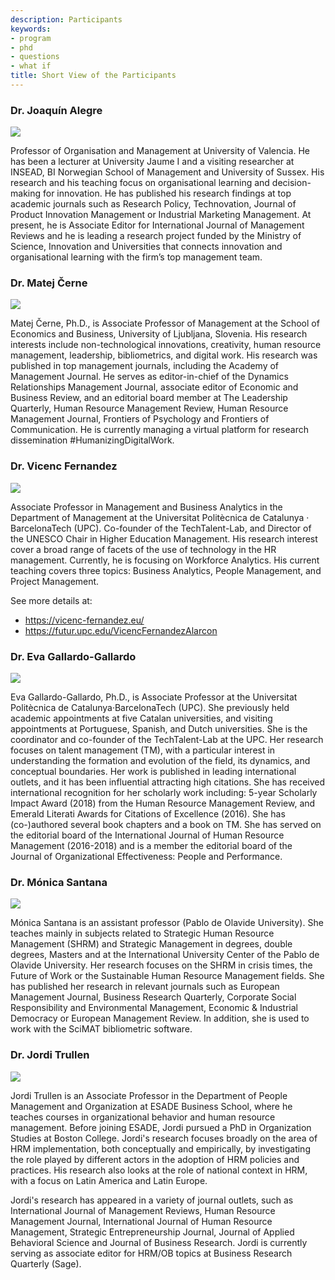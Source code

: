 ```yaml
---
description: Participants
keywords:
- program
- phd
- questions
- what if
title: Short View of the Participants
---
```

### Dr. Joaquín Alegre

![](/img/people/joaquin.png) 

Professor of Organisation and Management at University of Valencia. He has been a lecturer at University Jaume I and a visiting researcher at INSEAD, BI Norwegian School of Management and University of Sussex. His research and his teaching focus on organisational learning and decision-making for innovation. He has published his research findings at top academic journals such as Research Policy, Technovation, Journal of Product Innovation Management or Industrial Marketing Management. At present, he is Associate Editor for International Journal of Management Reviews and he is leading a research project funded by the Ministry of Science, Innovation and Universities that connects innovation and organisational learning with the firm’s top management team.

### Dr. Matej Černe

![](/img/people/matej.png) 

Matej Černe, Ph.D., is Associate Professor of Management at the School of Economics and Business, University of Ljubljana, Slovenia. His research interests include non-technological innovations, creativity, human resource management, leadership, bibliometrics, and digital work. His research was published in top management journals, including the Academy of Management Journal. He serves as editor-in-chief of the Dynamics Relationships Management Journal, associate editor of Economic and Business Review, and an editorial board member at The Leadership Quarterly, Human Resource Management Review, Human Resource Management Journal, Frontiers of Psychology and Frontiers of Communication. He is currently managing a virtual platform for research dissemination #HumanizingDigitalWork.


### Dr. Vicenc Fernandez

![](/img/people/vicenc.png) 

Associate Professor in Management and Business Analytics in the Department of Management at the Universitat Politècnica de Catalunya · BarcelonaTech (UPC). Co-founder of the TechTalent-Lab, and Director of the UNESCO Chair in Higher Education Management. His research interest cover a broad range of facets of the use of technology in the HR management. Currently, he is focusing on Workforce Analytics. His current teaching covers three topics: Business Analytics, People Management, and Project Management.

See more details at: 
* <https://vicenc-fernandez.eu/>
* <https://futur.upc.edu/VicencFernandezAlarcon>

### Dr. Eva Gallardo-Gallardo

![](/img/people/eva.png) 

Eva Gallardo-Gallardo, Ph.D., is Associate Professor at the Universitat Politècnica de Catalunya·BarcelonaTech (UPC). She previously held academic appointments at five Catalan universities, and visiting appointments at Portuguese, Spanish, and Dutch universities. She is the coordinator and co-founder of the TechTalent-Lab at the UPC. Her research focuses on talent management (TM), with a particular interest in understanding the formation and evolution of the field, its dynamics, and conceptual boundaries. Her work is published in leading international outlets, and it has been influential attracting high citations. She has received international recognition for her scholarly work including: 5-year Scholarly Impact Award (2018) from the Human Resource Management Review, and Emerald Literati Awards for Citations of Excellence (2016). She has (co-)authored several book chapters and a book on TM. She has served on the editorial board of the International Journal of Human Resource Management (2016-2018) and is a member the editorial board of the Journal of Organizational Effectiveness: People and Performance.

### Dr. Mónica Santana

![](/img/people/monica.png) 

Mónica Santana is an assistant professor (Pablo de Olavide University). She teaches mainly in subjects related to Strategic Human Resource Management (SHRM) and Strategic Management in degrees, double degrees, Masters and at the International University Center of the Pablo de Olavide University. Her research focuses on the SHRM in crisis times, the Future of Work or the Sustainable Human Resource Management fields. She has published her research in relevant journals such as European Management Journal, Business Research Quarterly, Corporate Social Responsibility and Environmental Management, Economic & Industrial Democracy or European Management Review. In addition, she is used to work with the SciMAT bibliometric software.

### Dr. Jordi Trullen

![](/img/people/jordi.png) 

Jordi Trullen is an Associate Professor in the Department of People Management and Organization at ESADE Business School, where he teaches courses in organizational behavior and human resource management. Before joining ESADE, Jordi pursued a PhD in Organization Studies at Boston College. Jordi's research focuses broadly on the area of HRM implementation, both conceptually and empirically, by investigating the role played by different actors in the adoption of HRM policies and practices. His research also looks at the role of national context in HRM, with a focus on Latin America and Latin Europe.

Jordi's research has appeared in a variety of journal outlets, such as International Journal of Management Reviews, Human Resource Management Journal, International Journal of Human Resource Management, Strategic Entrepreneurship Journal, Journal of Applied Behavioral Science and Journal of Business Research. Jordi is currently serving as associate editor for HRM/OB topics at Business Research Quarterly (Sage).